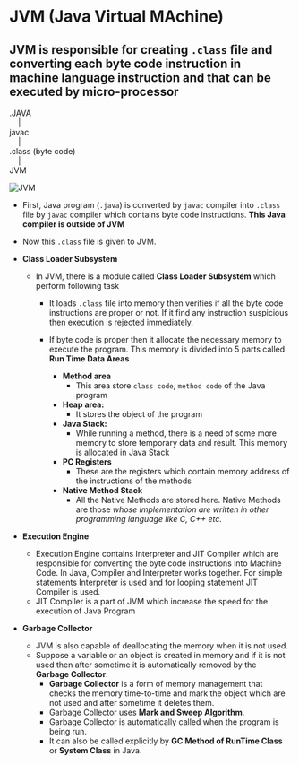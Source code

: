 # **JVM (Java Virtual MAchine)**

## JVM is responsible for creating `.class` file and converting each byte code instruction in machine language instruction and that can be executed by micro-processor <br>

.JAVA<br>
&nbsp;&nbsp;&nbsp;   |<br>
javac<br>
&nbsp;&nbsp;&nbsp;   |<br>
.class (byte code) <br>
&nbsp;&nbsp;&nbsp;   |<br>
JVM <br>

![JVM](https://imgr.whimsical.com/object/XJ15gXSMAWE8mTSZmuNHs)

+ First, Java program  (`.java`) is converted by `javac` compiler into `.class` file by `javac` compiler which contains byte code instructions. **This Java compiler is outside of JVM**
+ Now this `.class` file is given to JVM.

+ **Class Loader Subsystem**

  + In JVM, there is a module called **Class Loader Subsystem** which perform following task
    + It loads `.class` file into memory then verifies if all the byte code instructions are proper or not. If it find any instruction suspicious then execution is rejected immediately.
    + If byte code is proper then it allocate the necessary memory to execute the program. This memory is divided into 5 parts called **Run Time Data Areas**

      + **Method area**
        + This area store `class code`, `method code` of the Java program
      + **Heap area:**
        + It stores the object of the program
      + **Java Stack:**
        + While running a method, there is a need of some more memory to store temporary data and result. This memory is allocated in Java Stack
      + **PC Registers**
        + These are the registers which contain memory address of the instructions of the methods
      + **Native Method Stack**
        + All the Native Methods are stored here. Native Methods are those _whose implementation are written in other programming language like C, C++ etc._

+ **Execution Engine**
  + Execution Engine contains Interpreter and JIT Compiler which are responsible for converting the byte code instructions into Machine Code. In Java, Compiler and Interpreter works together. For simple statements Interpreter is used and for looping statement JIT Compiler is used.
  + JIT Compiler is a part of JVM which increase the speed for the execution of Java Program

+ **Garbage Collector**
  + JVM is also capable of deallocating the memory when it is not used.
  + Suppose a variable or an object is created in memory and if it is not used then after sometime it is automatically removed by the **Garbage Collector**.
    + **Garbage Collector** is a form of memory management that checks the memory time-to-time and mark the object which are not used and after sometime it deletes them.
    + Garbage Collector uses **Mark and Sweep Algorithm**.
    + Garbage Collector is automatically called when the program is being run.
    + It can also be called explicitly by **GC Method of RunTime Class** or **System Class** in Java.
